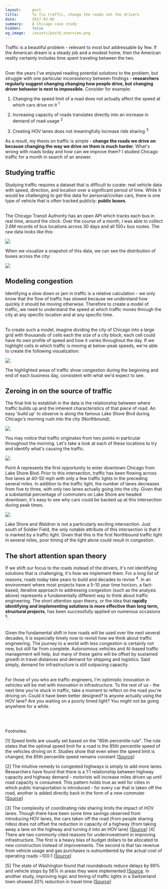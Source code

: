 ```yaml
---
layout:     post
title:      To fix traffic, change the roads not the drivers
date:       2017-03-05 
summary:    A Chicago case study
hidden:     false
og_image:   /assets/post6_overview.png
---
```


Traffic is a beautiful problem - relevant to most but addressable by few. If the American dream is a steady job and a modest home, then the American reality certainly includes time spent traveling between the two.
<br><br/>

Over the years I've enjoyed reading potential solutions to the problem, but struggle with one particular inconsistency between findings - **researchers regularly suggest changing changing how people drive, but changing driver behavior is next to impossible.** Consider for example:

1. Changing the speed limit of a road does not actually affect the speed at which cars drive on it <sup>1</sup>

2. Increasing capacity of roads translates directly into an increase in demand of road usage <sup>2</sup>

3. Creating HOV lanes does not meaningfully increase ride sharing <sup>3</sup>

As a result, my thesis on traffic is simple - **change the roads we drive on because changing the way we drive on them is much harder.** What's wrong with roads today and how can we improve them? I studied Chicago traffic for a month in search of an answer.

## Studying traffic

Studying traffic requires a dataset that is difficult to curate: real vehicle data with speed, direction, and location over a significant period of time. While it would be challenging to get this data for personal/civilian cars, there is one type of vehicle that is often tracked publicly: **public buses**. <br><br>

The Chicago Transit Authority has an open API which tracks each bus in real time, around the clock. Over the course of a month, I was able to collect 2.6M records of bus locations across 30 days and all 100+ bus routes. The raw data looks like this:

![](/assets/post6_raw_data.png)

When we visualize a snapshot of this data, we can see the distribution of buses across the city: 

![](/assets/post6_overview.png)

## Modeling congestion

Identifying a slow down or jam in traffic is a relative calculation - we only know that the flow of traffic has slowed because we understand how quickly it should be moving otherwise. Therefore to create a model of traffic, we need to understand the speed at which traffic moves through the city at any specific location and at any specific time.
<br><br/>

To create such a model, imagine dividing the city of Chicago into a large grid with thousands of cells each the size of a city block; each cell could have its own profile of speed and how it varies throughout the day. If we highlight cells in which traffic is moving at below-peak speeds, we're able to create the following visualization:

![](/assets/post6_traffic_all.gif)

The highlighted areas of traffic show congestion during the beginning and end of each business day, consistent with what we'd expect to see.

## Zeroing in on the source of traffic

The final link to establish in the data is the relationship between where traffic builds up and the inherent characteristics of that piece of road. An easy 'build up' to observe is along the famous Lake Shore Blvd during Chicago's morning rush into the city (Northbound).

![](/assets/post6_graphic1.JPG)

You may notice that traffic originates from two points in particular throughout the morning. Let's take a look at each of these locations to try and identify what's causing the traffic. 

![](/assets/post6_graphic2.JPG)

Point A represents the first opportunity to enter downtown Chicago from Lake Shore Blvd. Prior to this intersection, traffic has been flowing across five lanes at 40-50 mph with only a few traffic lights in the preceding several miles. In addition to the traffic light, the number of lanes decreases from five to three, with only two lanes actually going into the city. Given that a substantial percentage of commuters on Lake Shore are headed downtown, it's easy to see why cars could be backed up at this intersection during peak times.

![](/assets/post6_graphic3.JPG)

Lake Shore and Waldron is not a particularly exciting intersection. Just south of Soldier Field, the only notable attribute of this intersection is that it is marked by a traffic light. Given that this is the first Northbound traffic light in several miles, poor timing of the light alone could result in congestion. 

## The short attention span theory

If we shift our focus to the roads instead of the drivers, it's not identifying solutions that is challenging, it's how we implement them. For a long list of reasons, roads today take years to build and decades to revise <sup>4</sup>. In an environment where most projects have a 5-10 year time horizon, a fact-based, iterative approach to addressing congestion (such as the analysis above) represents a fundamentally different way to think about traffic engineering. The short attention span theory, or the idea that **rapidly identifying and implementing solutions is more effective than long term, structural projects**, has been successfully applied on numerous occasions <sup>5</sup>.  <br><br>

Given the fundamental shift in how roads will be used over the next several decades, it is especially timely now to revisit how we think about traffic engineering. The journey to a world with less congestion is certainly not new, but still far from complete. Autonomous vehicles and AI-based traffic management will help, but many of these gains will be offset by sustained growth in travel distances and demand for shipping and logistics. Said simply, demand for infrastructure is still outpacing capacity.<br><br>

For those of you who are traffic engineers, I'm optimistic innovation in vehicles will be met with innovation in infrastructure. To the rest of us - the next time you're stuck in traffic, take a moment to reflect on the road you're driving on. Could it have been better designed? Is anyone actually using the HOV lane? Are you waiting on a poorly timed light? You might not be going anywhere for a while.

<br><br>


Footnotes:

[1] Speed limits are usually set based on the "85th percentile rule". The rule states that the optimal speed limit for a road is the 85th percentile speed of the vehicles driving on it. Studies show that even when the speed limit is changed, the 85th percentile speed remains constant [[Source](http://www.michigan.gov/documents/Establishing_Realistic_Speedlimits_85625_7.pdf)]

[2] The intuitive remedy to congested highways is simply to add more lanes. Researchers have found that there is a 1:1 relationship between highway capacity and highway demand - motorists will increase miles driven up until road capacity is consumed. This pattern holds true as well for cities in which public transportation is introduced - for every car that is taken off the road, another is added directly back in the form of a new commuter [[Source](http://www.brown.edu/Departments/Economics/Faculty/Matthew_Turner/papers/published/Duranton_Turner_AER_2011.pdf)]

[3] The complexity of coordinating ride sharing limits the impact of HOV lanes. Though there have been some time savings observed from introducing HOV lanes, the cars taken off the road (from people sharing rides) does not offset the reduction in capacity of a highway (from taking away a lane on the highway and turning it into an HOV lane) [[Source](http://www.sciencedirect.com/science/article/pii/S0968090X07000435)]
[4] There are two commonly cited reasons for underinvestment in improving infrastructure. The first is a heavy bias of budget dollars to be allocated to new construction instead of improvements. The second is that tax revenue from vehicle usage and gas purchases is outnumbered by the actual cost of operating roads ~100:1 [[Source](http://www.lao.ca.gov/Publications/Report/3366#Highway_and_Road_Maintenance_and_Repair_Needs)]


[5]
The state of Washington found that roundabouts reduce delays by 89% and vehicle stops by 56% in areas they were implemented [[Source](https://www.wsdot.wa.gov/Safety/roundabouts/benefits.htm). In another study, improving logic and timing of traffic lights in a Switzerland town showed 20% reduction in travel time [[Source](http://news.mit.edu/2014/traffic-lights-theres-a-better-way-0707)]
 


